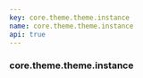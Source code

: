 ```yaml
---
key: core.theme.theme.instance
name: core.theme.theme.instance
api: true
---
```


### core.theme.theme.instance
